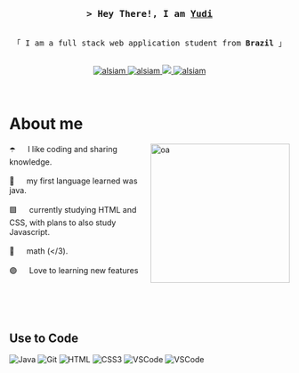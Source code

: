 <!--
<h2 align="center">
  Welcome to Al Siam World!
  <img src="https://media.giphy.com/media/hvRJCLFzcasrR4ia7z/giphy.gif" width="28">
</h2>
-->

<!--
<p align="center">
  <a href="https://github.com/alsiam"><img src="https://readme-typing-svg.herokuapp.com/?lines=Self%20Taught%20Programmer;Front%20End%20Developer;1.5%2B%20years%20of%20coding%20experience;Always%20learning%20new%20things&center=true&width=380&height=45"></a>
</p>

 -->





<!-- Intro  -->
<h3 align="center">
        <samp>&gt; Hey There!, I am
                <b><a target="_blank" href="https://alsiam.com">Yudi</a></b>
        </samp>
</h3>


<p align="center"> 
  <samp>
    <br>
    「 I am a full stack web application student from <b>Brazil</b> 」
    <br>
    <br>
  </samp>
</p>

<p align="center">
 <a href="https://alsiam.com" target="blank">
  <img src="https://img.shields.io/badge/Website-DC143C?style=for-the-badge&logo=medium&logoColor=white" alt="alsiam" />
 </a>
 <a href="https://www.linkedin.com/in/yudi-kenzo-22716725a/" target="_blank">
  <img src="https://img.shields.io/badge/LinkedIn-0077B5?style=for-the-badge&logo=linkedin&logoColor=white" alt="alsiam"/>
 </a>
 <!-- <a href="https://dev.to/alsiam" target="_blank">
  <img src="https://img.shields.io/badge/dev.to-0A0A0A?style=for-the-badge&logo=dev.to&logoColor=white" alt="alsiam" />
 </a> -->
 <a href="https://twitter.com/_alsiam" target="_blank">
  <img src="https://img.shields.io/badge/Twitter-1DA1F2?style=for-the-badge&logo=twitter&logoColor=white" />
 </a>
 <a href="https://www.instagram.com/yk_boru/" target="_blank">
  <img src="https://img.shields.io/badge/Instagram-fe4164?style=for-the-badge&logo=instagram&logoColor=white" alt="alsiam" />
 </a> 
</p>
<br />

<!-- About Section -->
 # About me
 
<p>
 <img align="right" width="250" src="https://media2.giphy.com/media/v1.Y2lkPTc5MGI3NjExMmpuY3A5dTMyaGdscXpydzd4eXU3ZHFtbmRuYjExd3k0d285dmp6eiZlcD12MV9pbnRlcm5hbF9naWZfYnlfaWQmY3Q9cw/EPJBDmeq1oikzykhjO/giphy.gif" alt="oa" />
  
 ☂️ &emsp; I like coding and sharing knowledge.<br/><br/>
 🔮 &emsp; my first language learned was java.<br/><br/>
 🟪 &emsp; currently studying HTML and CSS, with plans to also study Javascript.<br/><br/>
 🍇 &emsp; math (</3).<br/><br/>
 🟣 &emsp; Love to learning new features
</p>
<br/>
<br/>
<br/>

## Use to Code

![Java](https://img.shields.io/badge/Java-ED8B00?style=for-the-badge&logo=openjdk&logoColor=white)
![Git](https://img.shields.io/badge/MySQL-00000F?style=for-the-badge&logo=mysql&logoColor=white)
![HTML](https://img.shields.io/badge/HTML5-E34F26?style=for-the-badge&logo=html5&logoColor=white)
![CSS3](https://img.shields.io/badge/CSS3-1572B6?style=for-the-badge&logo=css3&logoColor=white)
![VSCode](https://img.shields.io/badge/Visual_Studio-0078d7?style=for-the-badge&logo=visual%20studio&logoColor=white)
![VSCode](https://img.shields.io/badge/Eclipse-2C2255?style=for-the-badge&logo=eclipse&logoColor=white)

<br/>

